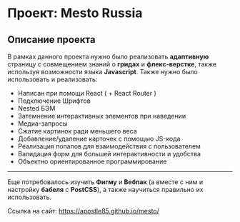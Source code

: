 # Проект: Mesto Russia

## Описание проекта

В рамках данного проекта нужно было реализовать **адаптивную** страницу с совмещением знаний о **гридах** и **флекс-верстке**, также используя возможности языка **Javascript**. Также нужно было использовать и реализовать:

* Написан при помощи React ( + React Router )
* Подключение Шрифтов
* Nested БЭМ
* Затемнение интерактивных элементов при наведении
* Медиа-запросы
* Сжатие картинок ради меньшего веса
* Добавление/удаление карточек с помощью JS-кода
* Реализация попапов для взаимодействия с пользователем
* Валидация форм для большей интерактивности и удобства
* Объектно ориентированное программирование
-------------------------------
Еще потребовалось изучить **Фигму** и **Вебпак** (а вместе с ним и настройку **бабеля** с **PostCSS**), а также научиться правильно их использовать.

Ссылка на сайт: https://apostle85.github.io/mesto/
